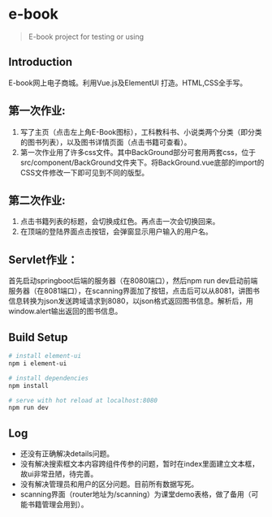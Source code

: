 # e-book

> E-book project for testing or using

## Introduction
   E-book网上电子商城。利用Vue.js及ElementUI 打造。HTML,CSS全手写。
 ## 第一次作业: 
 1. 写了主页（点击左上角E-Book图标），工科教科书、小说类两个分类（即分类的图书列表），以及图书详情页面（点击书籍可查看）。
 2. 第一次作业用了许多css文件。其中BackGround部分可套用两套css，位于src/component/BackGround文件夹下。将BackGround.vue底部的import的CSS文件修改一下即可见到不同的版型。
## 第二次作业:
1. 点击书籍列表的标题，会切换成红色。再点击一次会切换回来。
2. 在顶端的登陆界面点击按钮，会弹窗显示用户输入的用户名。
## Servlet作业：
首先启动springboot后端的服务器（在8080端口），然后npm run dev启动前端服务器（在8081端口），在scanning界面加了按钮，点击后可以从8081，讲图书信息转换为json发送跨域请求到8080，以json格式返回图书信息。解析后，用window.alert输出返回的图书信息。
## Build Setup

``` bash
# install element-ui
npm i element-ui

# install dependencies
npm install

# serve with hot reload at localhost:8080
npm run dev

```

## Log
* 还没有正确解决details问题。
* 没有解决搜索框文本内容跨组件传参的问题，暂时在index里面建立文本框，故ui非常丑陋，待完善。
* 没有解决管理员和用户的区分问题。目前所有数据写死。
* scanning界面（router地址为/scanning）为课堂demo表格，做了备用（可能书籍管理会用到）。